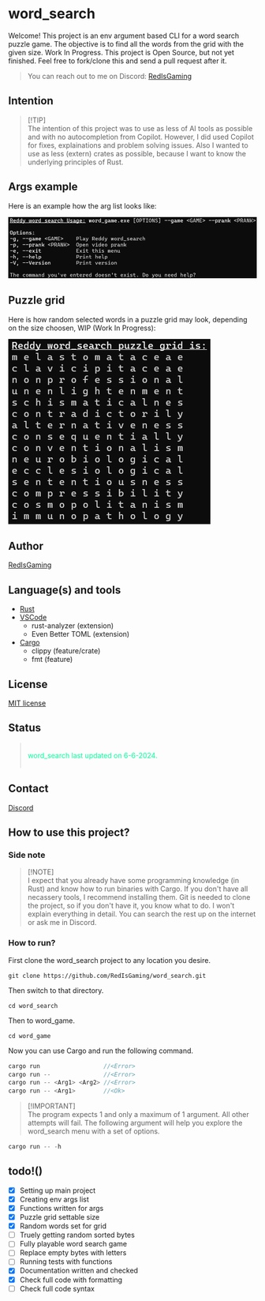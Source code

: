 # word_search
Welcome! This project is an env argument based CLI for a word search puzzle game. The objective is to find all the words from the grid with the given size. Work In Progress. This project is Open Source, but not yet finished. Feel free to fork/clone this and send a pull request after it.

> You can reach out to me on Discord: [RedIsGaming](https://discordapp.com/users/724341024415285319)<br/>

## Intention
> [!TIP]<br/>
> The intention of this project was to use as less of AI tools as possible and with no autocompletion from Copilot. However, I did used Copilot for fixes, explainations and problem solving issues. Also I wanted to use as less (extern) crates as possible, because I want to know the underlying principles of Rust.

## Args example
Here is an example how the arg list looks like:

![Args example](public/word_search_args.png)

## Puzzle grid
Here is how random selected words in a puzzle grid may look, depending on the size choosen, WIP (Work In Progress):

![Puzzle grid](public/word_search.png)

## Author
[RedIsGaming](https://github.com/RedIsGaming/)

## Language(s) and tools
- [Rust](https://www.rust-lang.org/tools/install)
- [VSCode](https://code.visualstudio.com/download)
    - rust-analyzer (extension)
    - Even Better TOML (extension)
- [Cargo](https://doc.rust-lang.org/cargo/getting-started/installation.html)
    - clippy (feature/crate)
    - fmt (feature)

## License
[MIT license](LICENSE)

## Status
> <br/>
> <span style="color: #0F9;">word_search last updated on 6-6-2024.</span><br/>
> <ins style="font-size: 0px;">.</ins>

## Contact
[Discord](https://discordapp.com/users/724341024415285319)

## How to use this project?
### Side note
> [!NOTE]<br/>
> I expect that you already have some programming knowledge (in Rust) and know how to run binaries with Cargo. If you don't have all necassery tools, I recommend installing them. Git is needed to clone the project, so if you don't have it, you know what to do. I won't explain everything in detail. You can search the rest up on the internet or ask me in Discord.

### How to run?
First clone the word_search project to any location you desire.
```shell
git clone https://github.com/RedIsGaming/word_search.git
```

Then switch to that directory.
```shell
cd word_search
```

Then to word_game.
```shell
cd word_game
```

Now you can use Cargo and run the following command.
```rs
cargo run                  //<Error>
cargo run --               //<Error>
cargo run -- <Arg1> <Arg2> //<Error>
cargo run -- <Arg1>        //<Ok>
```

> [!IMPORTANT]<br/>
> The program expects 1 and only a maximum of 1 argument. All other attempts will fail. The following argument will help you explore the word_search menu with a set of options.
```rs
cargo run -- -h
```

## todo!()
- [x] Setting up main project
- [x] Creating env args list
- [x] Functions written for args
- [x] Puzzle grid settable size
- [x] Random words set for grid
- [ ] Truely getting random sorted bytes
- [ ] Fully playable word search game
- [ ] Replace empty bytes with letters
- [ ] Running tests with functions
- [x] Documentation written and checked
- [x] Check full code with formatting
- [ ] Check full code syntax
